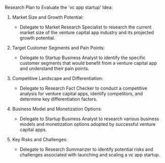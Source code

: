 Research Plan to Evaluate the 'vc app startup' Idea:

1. Market Size and Growth Potential:
   - Delegate to Market Research Specialist to research the current market size of the venture capital app industry and its projected growth potential.

2. Target Customer Segments and Pain Points:
   - Delegate to Startup Business Analyst to identify the specific customer segments that would benefit from a venture capital app and understand their pain points.

3. Competitive Landscape and Differentiation:
   - Delegate to Research Fact Checker to conduct a competitive analysis for venture capital apps, identify competitors, and determine key differentiation factors.

4. Business Model and Monetization Options:
   - Delegate to Startup Business Analyst to research various business models and monetization options adopted by successful venture capital apps.

5. Key Risks and Challenges:
   - Delegate to Research Summarizer to identify potential risks and challenges associated with launching and scaling a vc app startup.